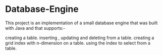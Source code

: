 # Database-Engine

This project is an implementation of a small database engine that was built with Java and that supports:-

creating a table.
inserting , updating and deleting from a table.
creating a grid index with n-dimension on a table.
using the index to select from a table.
